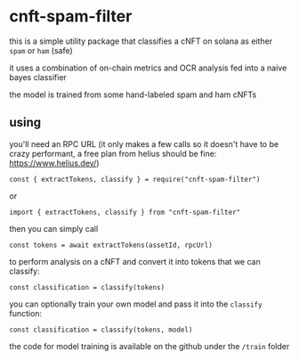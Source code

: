 # cnft-spam-filter

this is a simple utility package that classifies a cNFT on solana as either `spam` or `ham` (safe)

it uses a combination of on-chain metrics and OCR analysis fed into a naive bayes classifier

the model is trained from some hand-labeled spam and ham cNFTs

## using

you'll need an RPC URL (it only makes a few calls so it doesn't have to be crazy performant, a free plan from helius should be fine: https://www.helius.dev/)

`const { extractTokens, classify } = require("cnft-spam-filter")`

or 

`import { extractTokens, classify } from "cnft-spam-filter"`

then you can simply call

`const tokens = await extractTokens(assetId, rpcUrl)`

to perform analysis on a cNFT and convert it into tokens that we can classify:

`const classification = classify(tokens)`

you can optionally train your own model and pass it into the `classify` function:

`const classification = classify(tokens, model)`

the code for model training is available on the github under the `/train` folder